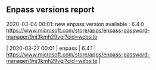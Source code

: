 ## Enpass versions report

2020-03-04 00:01: new enpass version available : 6.4.0 https://www.microsoft.com/store/apps/enpass-password-manager/9nj3kmh29vgj?cid=website

| 2020-03-27 00:01 | enpass | 6.4.1 | https://www.microsoft.com/store/apps/enpass-password-manager/9nj3kmh29vgj?cid=website |
